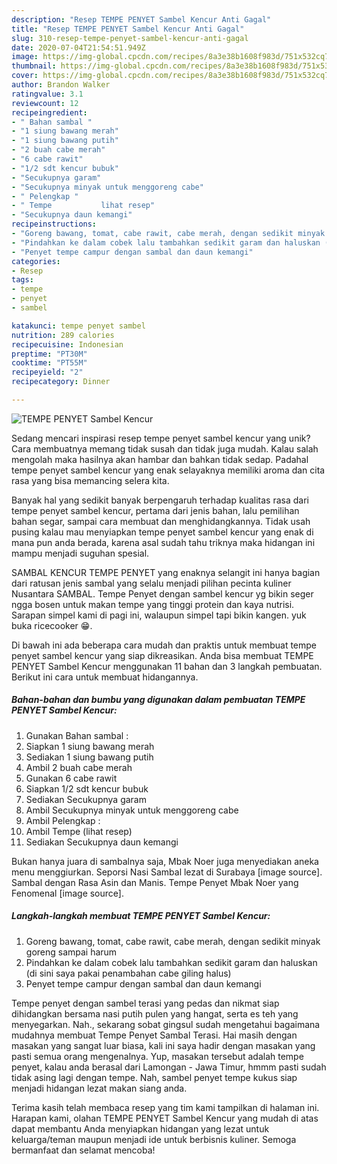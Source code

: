 ```yaml
---
description: "Resep TEMPE PENYET Sambel Kencur Anti Gagal"
title: "Resep TEMPE PENYET Sambel Kencur Anti Gagal"
slug: 310-resep-tempe-penyet-sambel-kencur-anti-gagal
date: 2020-07-04T21:54:51.949Z
image: https://img-global.cpcdn.com/recipes/8a3e38b1608f983d/751x532cq70/tempe-penyet-sambel-kencur-foto-resep-utama.jpg
thumbnail: https://img-global.cpcdn.com/recipes/8a3e38b1608f983d/751x532cq70/tempe-penyet-sambel-kencur-foto-resep-utama.jpg
cover: https://img-global.cpcdn.com/recipes/8a3e38b1608f983d/751x532cq70/tempe-penyet-sambel-kencur-foto-resep-utama.jpg
author: Brandon Walker
ratingvalue: 3.1
reviewcount: 12
recipeingredient:
- " Bahan sambal "
- "1 siung bawang merah"
- "1 siung bawang putih"
- "2 buah cabe merah"
- "6 cabe rawit"
- "1/2 sdt kencur bubuk"
- "Secukupnya garam"
- "Secukupnya minyak untuk menggoreng cabe"
- " Pelengkap "
- " Tempe           lihat resep"
- "Secukupnya daun kemangi"
recipeinstructions:
- "Goreng bawang, tomat, cabe rawit, cabe merah, dengan sedikit minyak goreng sampai harum"
- "Pindahkan ke dalam cobek lalu tambahkan sedikit garam dan haluskan (di sini saya pakai penambahan cabe giling halus)"
- "Penyet tempe campur dengan sambal dan daun kemangi"
categories:
- Resep
tags:
- tempe
- penyet
- sambel

katakunci: tempe penyet sambel 
nutrition: 289 calories
recipecuisine: Indonesian
preptime: "PT30M"
cooktime: "PT55M"
recipeyield: "2"
recipecategory: Dinner

---
```



![TEMPE PENYET Sambel Kencur](https://img-global.cpcdn.com/recipes/8a3e38b1608f983d/751x532cq70/tempe-penyet-sambel-kencur-foto-resep-utama.jpg)

Sedang mencari inspirasi resep tempe penyet sambel kencur yang unik? Cara membuatnya memang tidak susah dan tidak juga mudah. Kalau salah mengolah maka hasilnya akan hambar dan bahkan tidak sedap. Padahal tempe penyet sambel kencur yang enak selayaknya memiliki aroma dan cita rasa yang bisa memancing selera kita.

Banyak hal yang sedikit banyak berpengaruh terhadap kualitas rasa dari tempe penyet sambel kencur, pertama dari jenis bahan, lalu pemilihan bahan segar, sampai cara membuat dan menghidangkannya. Tidak usah pusing kalau mau menyiapkan tempe penyet sambel kencur yang enak di mana pun anda berada, karena asal sudah tahu triknya maka hidangan ini mampu menjadi suguhan spesial.

SAMBAL KENCUR TEMPE PENYET yang enaknya selangit ini hanya bagian dari ratusan jenis sambal yang selalu menjadi pilihan pecinta kuliner Nusantara SAMBAL. Tempe Penyet dengan sambel kencur yg bikin seger ngga bosen untuk makan tempe yang tinggi protein dan kaya nutrisi. Sarapan simpel kami di pagi ini, walaupun simpel tapi bikin kangen. yuk buka ricecooker 😁.


Di bawah ini ada beberapa cara mudah dan praktis untuk membuat tempe penyet sambel kencur yang siap dikreasikan. Anda bisa membuat TEMPE PENYET Sambel Kencur menggunakan 11 bahan dan 3 langkah pembuatan. Berikut ini cara untuk membuat hidangannya.

<!--inarticleads1-->

##### Bahan-bahan dan bumbu yang digunakan dalam pembuatan TEMPE PENYET Sambel Kencur:

1. Gunakan  Bahan sambal :
1. Siapkan 1 siung bawang merah
1. Sediakan 1 siung bawang putih
1. Ambil 2 buah cabe merah
1. Gunakan 6 cabe rawit
1. Siapkan 1/2 sdt kencur bubuk
1. Sediakan Secukupnya garam
1. Ambil Secukupnya minyak untuk menggoreng cabe
1. Ambil  Pelengkap :
1. Ambil  Tempe           (lihat resep)
1. Sediakan Secukupnya daun kemangi


Bukan hanya juara di sambalnya saja, Mbak Noer juga menyediakan aneka menu menggiurkan. Seporsi Nasi Sambal lezat di Surabaya [image source]. Sambal dengan Rasa Asin dan Manis. Tempe Penyet Mbak Noer yang Fenomenal [image source]. 

<!--inarticleads2-->

##### Langkah-langkah membuat TEMPE PENYET Sambel Kencur:

1. Goreng bawang, tomat, cabe rawit, cabe merah, dengan sedikit minyak goreng sampai harum
1. Pindahkan ke dalam cobek lalu tambahkan sedikit garam dan haluskan (di sini saya pakai penambahan cabe giling halus)
1. Penyet tempe campur dengan sambal dan daun kemangi


Tempe penyet dengan sambel terasi yang pedas dan nikmat siap dihidangkan bersama nasi putih pulen yang hangat, serta es teh yang menyegarkan. Nah., sekarang sobat gingsul sudah mengetahui bagaimana mudahnya membuat Tempe Penyet Sambal Terasi. Hai masih dengan masakan yang sangat luar biasa, kali ini saya hadir dengan masakan yang pasti semua orang mengenalnya. Yup, masakan tersebut adalah tempe penyet, kalau anda berasal dari Lamongan - Jawa Timur, hmmm pasti sudah tidak asing lagi dengan tempe. Nah, sambel penyet tempe kukus siap menjadi hidangan lezat makan siang anda. 

Terima kasih telah membaca resep yang tim kami tampilkan di halaman ini. Harapan kami, olahan TEMPE PENYET Sambel Kencur yang mudah di atas dapat membantu Anda menyiapkan hidangan yang lezat untuk keluarga/teman maupun menjadi ide untuk berbisnis kuliner. Semoga bermanfaat dan selamat mencoba!

